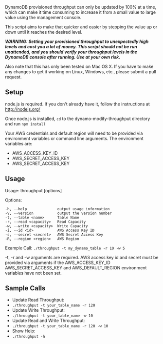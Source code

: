 
DynamoDB provisioned throughput can only be updated by 100% at a time, which can make it time consuming to increase it from a small value to large value using the management console.

This script aims to make that quicker and easier by stepping the value up or down until it reaches the desired level.

***WARNING: Setting your provisioned throughput to unexpectedly high levels and cost you a lot of money. This script should not be run unattended, and you should verify your throughput levels in the DynamoDB console after running. Use at your own risk.***

Also note that this has only been tested on Mac OS X. If you have to make any changes to get it working on Linux, Windows, etc., please submit a pull request.

## Setup
node.js is required. If you don't already have it, follow the instructions at http://nodejs.org/

Once node.js is installed, `cd` to the dynamo-modify-throughput directory and run `npm install`

Your AWS credentials and default region will need to be provided via environment variables or command line arguments. The environment variables are:
* AWS\_ACCESS\_KEY\_ID
* AWS\_SECRET\_ACCESS\_KEY
* AWS\_SECRET\_ACCESS\_KEY

## Usage
Usage: throughput [options]

  Options:

    -h, --help              output usage information
    -V, --version           output the version number
    -t, --table <name>      Table Name
    -r, --read <capacity>   Read Capacity
    -w, --write <capacity>  Write Capacity
    -i, --id <id>           AWS Access Key ID
    -s, --secret <secret>   AWS Secret Access Key
    -R, --region <region>   AWS Region

Example Call:
`./throughput -t my_dynamo_table -r 10 -w 5`

-t, -r and -w arguments are required. AWS access key id and 
secret must be provided via arguments if the AWS\_ACCESS\_KEY\_ID
AWS\_SECRET\_ACCESS\_KEY and AWS\_DEFAULT\_REGION environment variables
have not been set.

## Sample Calls

* Update Read Throughput:
 * `./throughput -t your_table_name -r 120`
* Update Write Throughput:
 * `./throughput -t your_table_name -w 10`
* Update Read and Write Throughput:
 * `./throughput -t your_table_name -r 120 -w 10`
* Show Help:
 * `./throughput -h`

